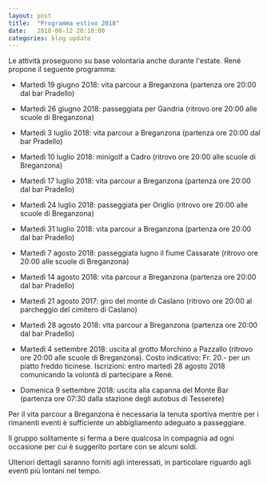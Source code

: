 ```yaml
---
layout: post
title:  "Programma estivo 2018"
date:   2018-06-12 20:18:00
categories: blog update
---
```

Le attività proseguono su base volontaria anche durante l'estate. René propone il seguente programma:

* Martedì 19 giugno 2018: vita parcour a Breganzona (partenza ore 20:00 dal bar Pradello)

* Martedì 26 giugno 2018: passeggiata per Gandria (ritrovo ore 20:00 alle scuole di Breganzona)

* Martedì 3 luglio 2018: vita parcour a Breganzona (partenza ore 20:00 dal bar Pradello)

* Martedì 10 luglio 2018: minigolf a Cadro (ritrovo ore 20:00 alle scuole di Breganzona)

* Martedì 17 luglio 2018: vita parcour a Breganzona (partenza ore 20:00 dal bar Pradello)

* Martedì 24 luglio 2018: passeggiata per Origlio (ritrovo ore 20:00 alle scuole di Breganzona)

* Martedì 31 luglio 2018: vita parcour a Breganzona (partenza ore 20:00 dal bar Pradello)

* Martedì 7 agosto 2018: passeggiata lugno il fiume Cassarate (ritrovo ore 20:00 alle scuole di Breganzona)

* Martedì 14 agosto 2018: vita parcour a Breganzona (partenza ore 20:00 dal bar Pradello)

* Martedì 21 agosto 2017: giro del monte di Caslano (ritrovo ore 20:00 al parcheggio del cimitero di Caslano)

* Martedì 28 agosto 2018: vita parcour a Breganzona (partenza ore 20:00 dal bar Pradello)

* Martedì 4 settembre 2018: uscita al grotto Morchino a Pazzallo (ritrovo ore 20:00 alle scuole di Breganzona). Costo indicativo: Fr. 20.- per un piatto freddo ticinese. Iscrizioni: entro martedì 28 agosto 2018 comunicando la volontà di partecipare a René.

* Domenica 9 settembre 2018: uscita alla capanna del Monte Bar (partenza ore 07:30 dalla stazione degli autobus di Tesserete)

Per il vita parcour a Breganzona è necessaria la tenuta sportiva mentre per i rimanenti eventi è sufficiente un abbigliamento adeguato a passeggiare.

Il gruppo solitamente si ferma a bere qualcosa in compagnia ad ogni occasione per cui è suggerito portare con se alcuni soldi.

Ulteriori dettagli saranno forniti agli interessati, in particolare riguardo agli eventi più lontani nel tempo.